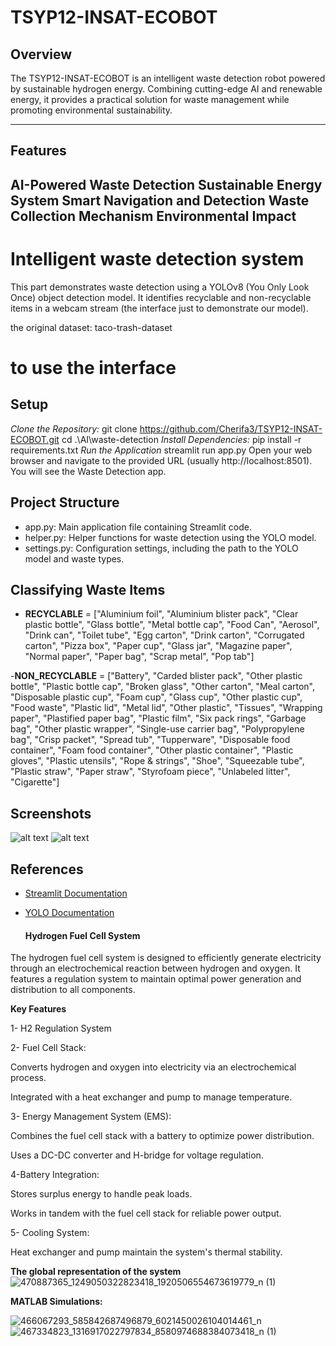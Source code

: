 # TSYP12-INSAT-ECOBOT

## Overview
The TSYP12-INSAT-ECOBOT is an intelligent waste detection robot powered by sustainable hydrogen energy. Combining cutting-edge AI and renewable energy, it provides a practical solution for waste management while promoting environmental sustainability.

---

## Features

**AI-Powered Waste Detection**
**Sustainable Energy System**
**Smart Navigation and Detection**
**Waste Collection Mechanism**
**Environmental Impact**
---

# Intelligent waste detection system
This part demonstrates waste detection using a YOLOv8 (You Only Look Once) object detection model. It identifies recyclable and non-recyclable  items in a webcam stream (the interface just to demonstrate our model).

the original dataset:
taco-trash-dataset

# to use the interface 
## Setup

*Clone the Repository:*
git clone https://github.com/Cherifa3/TSYP12-INSAT-ECOBOT.git
cd .\AI\waste-detection 
*Install Dependencies:*
pip install -r requirements.txt
*Run the Application*
streamlit run app.py
Open your web browser and navigate to the provided URL (usually http://localhost:8501). You will see the Waste Detection app.

## Project Structure

- app.py: Main application file containing Streamlit code.
- helper.py: Helper functions for waste detection using the YOLO model.
- settings.py: Configuration settings, including the path to the YOLO model and waste types.

## Classifying Waste Items


- **RECYCLABLE** = ["Aluminium foil", "Aluminium blister pack", "Clear plastic bottle", "Glass bottle", "Metal bottle cap", "Food Can", "Aerosol", "Drink can", "Toilet tube", "Egg carton", "Drink carton", "Corrugated carton", "Pizza box", "Paper cup", "Glass jar", "Magazine paper", "Normal paper", "Paper bag", "Scrap metal", "Pop tab"]

-**NON_RECYCLABLE** = ["Battery", "Carded blister pack", "Other plastic bottle", "Plastic bottle cap", "Broken glass", "Other carton", "Meal carton", "Disposable plastic cup", "Foam cup", "Glass cup", "Other plastic cup", "Food waste", "Plastic lid", "Metal lid", "Other plastic", "Tissues", "Wrapping paper", "Plastified paper bag", "Plastic film", "Six pack rings", "Garbage bag", "Other plastic wrapper", "Single-use carrier bag", "Polypropylene bag", "Crisp packet", "Spread tub", "Tupperware", "Disposable food container", "Foam food container", "Other plastic container", "Plastic gloves", "Plastic utensils", "Rope & strings", "Shoe", "Squeezable tube", "Plastic straw", "Paper straw", "Styrofoam piece", "Unlabeled litter", "Cigarette"]

## Screenshots
![alt text](<Capture d'écran 2024-12-22 221832.png>)
![alt text](<Capture d'écran 2024-12-22 221802-1.png>)

## References

- [Streamlit Documentation](https://docs.streamlit.io/)
- [YOLO Documentation](https://github.com/ultralytics/yolov5)

  #### Hydrogen Fuel Cell System

The hydrogen fuel cell system is designed to efficiently generate electricity through an electrochemical reaction between hydrogen and oxygen. It features a regulation system to maintain optimal power generation and distribution to all components.

**Key Features**

1- H2 Regulation System

2- Fuel Cell Stack:

Converts hydrogen and oxygen into electricity via an electrochemical process.

Integrated with a heat exchanger and pump to manage temperature.

3- Energy Management System (EMS):

Combines the fuel cell stack with a battery to optimize power distribution.

Uses a DC-DC converter and H-bridge for voltage regulation.

4-Battery Integration:

Stores surplus energy to handle peak loads.

Works in tandem with the fuel cell stack for reliable power output.

5- Cooling System:

Heat exchanger and pump maintain the system's thermal stability.

**The global representation of the system**
![470887365_1249050322823418_1920506554673619779_n (1)](https://github.com/user-attachments/assets/e2008edc-dbb2-4a55-9a9e-137792c60e49)


**MATLAB Simulations:**

![466067293_585842687496879_6021450026104014461_n](https://github.com/user-attachments/assets/c243afdf-907f-4ddf-aa0b-ebc3e0aedfd3)
![467334823_1316917022797834_8580974688384073418_n (1)](https://github.com/user-attachments/assets/40cc5edc-fafb-4165-a12e-d971be393c15)


